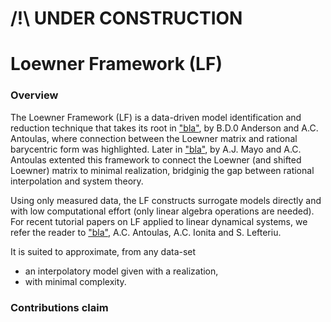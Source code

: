 # /!\ UNDER CONSTRUCTION

# Loewner Framework (LF)

### Overview

The Loewner Framework (LF) is a data-driven model identification and reduction technique that takes its root in ["bla"](https://arxiv.org/abs/2405.00495), by B.D.0 Anderson and A.C. Antoulas, where connection between the Loewner matrix and rational barycentric form was highlighted. Later in ["bla"](https://arxiv.org/abs/2405.00495), by A.J. Mayo and A.C. Antoulas extented this framework to connect the Loewner (and shifted Loewner) matrix to minimal realization, bridginig the gap between rational interpolation and system theory. 

Using only measured data, the LF constructs surrogate models directly and with low computational effort (only linear algebra operations are needed). For recent tutorial papers on LF applied to linear dynamical systems, we refer the reader to ["bla"](https://arxiv.org/abs/2405.00495), A.C. Antoulas, A.C. Ionita and S. Lefteriu.

It is suited to approximate, from any data-set 
- an interpolatory model given with a realization,
- with minimal complexity.

### Contributions claim